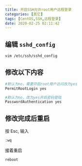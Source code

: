 ```yaml
---
title: 开启SSH允许root用户远程登录
categories: [其它]
tags: [CentOS,SSH,远程登录]
date: 2020-02-25 02:11:42
---
```


<!--more-->

## 编辑 `sshd_config`

```sh
vim /etc/ssh/sshd_config
```

## 修改以下内容

```sh
#默认为no，需要开启root用户访问改为yes
PermitRootLogin yes
```

```sh
#默认为no，改为yes开启密码登陆
PasswordAuthentication yes
```

## 修改完成后重启

按 Esc, 输入

```sh
:wq
```

接着重启

```sh
reboot
```
